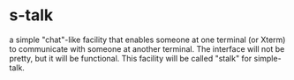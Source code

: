 # s-talk
 a simple "chat"-like facility that enables someone at one terminal (or Xterm) to communicate with someone at another terminal. The interface will not be pretty, but it will be functional. This facility will be called "stalk" for simple-talk.
